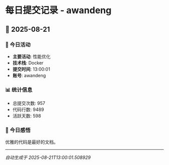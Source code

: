 # 每日提交记录 - awandeng

## 📅 2025-08-21

### 🎯 今日活动
- **主要活动**: 性能优化
- **技术栈**: Docker
- **提交时间**: 13:00:01
- **账号**: awandeng

### 📊 统计信息
- 总提交次数: 957
- 代码行数: 9489
- 活跃天数: 598

### 💭 今日感悟
优雅的代码是最好的文档。

---
*自动生成于 2025-08-21T13:00:01.508929*
